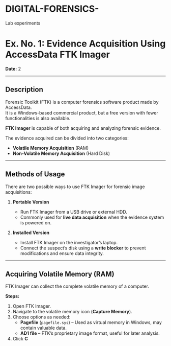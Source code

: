 # DIGITAL-FORENSICS-
Lab experiments 
# Ex. No. 1: Evidence Acquisition Using AccessData FTK Imager  

**Date:** 2 

---

## Description  

Forensic Toolkit (FTK) is a computer forensics software product made by AccessData.  
It is a Windows-based commercial product, but a free version with fewer functionalities is also available.  

**FTK Imager** is capable of both acquiring and analyzing forensic evidence.  

The evidence acquired can be divided into two categories:  

- **Volatile Memory Acquisition** (RAM)  
- **Non-Volatile Memory Acquisition** (Hard Disk)  

---

## Methods of Usage  

There are two possible ways to use FTK Imager for forensic image acquisitions:  

1. **Portable Version**  
   - Run FTK Imager from a USB drive or external HDD.  
   - Commonly used for **live data acquisition** when the evidence system is powered on.  

2. **Installed Version**  
   - Install FTK Imager on the investigator’s laptop.  
   - Connect the suspect’s disk using a **write blocker** to prevent modifications and ensure data integrity.  

---

## Acquiring Volatile Memory (RAM)  

FTK Imager can collect the complete volatile memory of a computer.  

**Steps:**  
1. Open FTK Imager.  
2. Navigate to the volatile memory icon (**Capture Memory**).  
3. Choose options as needed:  
   - **Pagefile** (`pagefile.sys`) – Used as virtual memory in Windows, may contain valuable data.  
   - **AD1 file** – FTK’s proprietary image format, useful for later analysis.  
4. Click **C**
